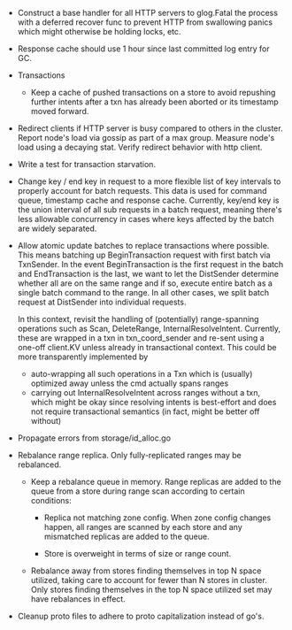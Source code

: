 * Construct a base handler for all HTTP servers to glog.Fatal the
  process with a deferred recover func to prevent HTTP from swallowing
  panics which might otherwise be holding locks, etc.

* Response cache should use 1 hour since last committed log entry for
  GC.

* Transactions

  - Keep a cache of pushed transactions on a store to avoid repushing
    further intents after a txn has already been aborted or its
    timestamp moved forward.

* Redirect clients if HTTP server is busy compared to others in the
  cluster. Report node's load via gossip as part of a max
  group. Measure node's load using a decaying stat. Verify redirect
  behavior with http client.

* Write a test for transaction starvation.

* Change key / end key in request to a more flexible list of key
  intervals to properly account for batch requests. This data is
  used for command queue, timestamp cache and response cache.
  Currently, key/end key is the union interval of all sub requests
  in a batch request, meaning there's less allowable concurrency
  in cases where keys affected by the batch are widely separated.

* Allow atomic update batches to replace transactions where possible.
  This means batching up BeginTransaction request with first batch via
  TxnSender. In the event BeginTransaction is the first request in the
  batch and EndTransaction is the last, we want to let the DistSender
  determine whether all are on the same range and if so, execute
  entire batch as a single batch command to the range. In all other
  cases, we split batch request at DistSender into individual requests.

  In this context, revisit the handling of (potentially) range-spanning
  operations such as Scan, DeleteRange, InternalResolveIntent.
  Currently, these are wrapped in a txn in txn_coord_sender and re-sent
  using a one-off client.KV unless already in transactional context.
  This could be more transparently implemented by

  - auto-wrapping all such operations in a Txn which is (usually) optimized
    away unless the cmd actually spans ranges
  - carrying out InternalResolveIntent across ranges without a txn, which might
    be okay since resolving intents is best-effort and does not require
    transactional semantics (in fact, might be better off without)

* Propagate errors from storage/id_alloc.go

* Rebalance range replica. Only fully-replicated ranges may be
  rebalanced.

  - Keep a rebalance queue in memory. Range replicas are added to the
    queue from a store during range scan according to certain conditions:

    - Replica not matching zone config. When zone config changes happen,
      all ranges are scanned by each store and any mismatched replicas
      are added to the queue.

    - Store is overweight in terms of size or range count.

  - Rebalance away from stores finding themselves in top N space
    utilized, taking care to account for fewer than N stores in
    cluster. Only stores finding themselves in the top N space
    utilized set may have rebalances in effect.

* Cleanup proto files to adhere to proto capitalization instead of go's.
